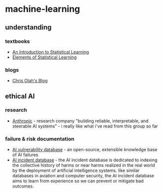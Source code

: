 # machine-learning

## understanding

### textbooks

- [An Introduction to Statistical Learning](https://www.statlearning.com/)
- [Elements of Statistical Learning](https://hastie.su.domains/ElemStatLearn/)

### blogs

- [Chris Olah's Blog](http://colah.github.io/)

## ethical AI

### research

- [Anthropic](https://www.anthropic.com/#papers) - research company "building reliable, interpretable, and steerable AI systems" - i really like what i've read from this group so far

### failure & risk documentation

- [AI vulnerability database](https://www.avidml.org/) - an open-source, extensible knowledge base of AI failures
- [AI incident database](https://incidentdatabase.ai/summaries/incidents/) - the AI incident database is dedicated to indexing the collective history of harms or near harms realized in the real world by the deployment of artificial intelligence systems. like similar databases in aviation and computer security, the AI incident database aims to learn from experience so we can prevent or mitigate bad outcomes.
